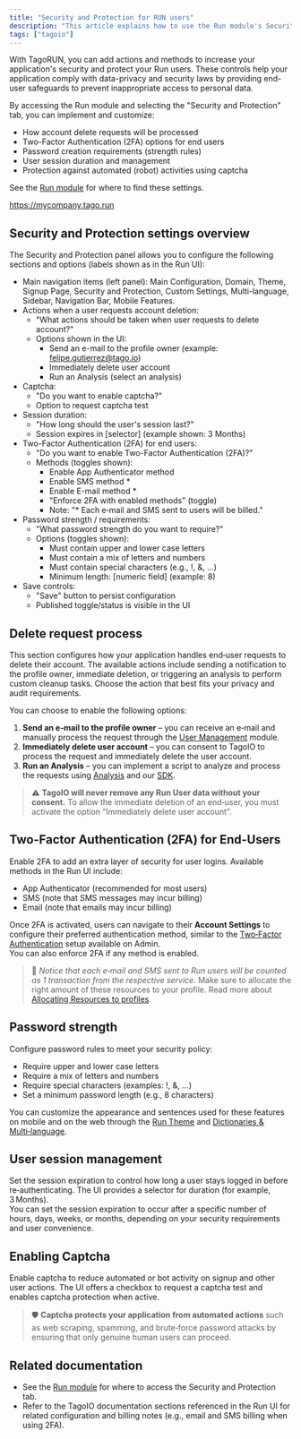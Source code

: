 ```yaml
---
title: "Security and Protection for RUN users"
description: "This article explains how to use the Run module's Security and Protection settings in TagoRUN to handle account delete requests, enable two-factor authentication, set password rules, manage user sessions, and protect against bots (captcha)."
tags: ["tagoio"]
---
```

With TagoRUN, you can add actions and methods to increase your application's security and protect your Run users. These controls help your application comply with data-privacy and security laws by providing end-user safeguards to prevent inappropriate access to personal data.

By accessing the Run module and selecting the "Security and Protection" tab, you can implement and customize:
- How account delete requests will be processed
- Two-Factor Authentication (2FA) options for end users
- Password creation requirements (strength rules)
- User session duration and management
- Protection against automated (robot) activities using captcha

See the [Run module](../../tagorun/run-module) for where to find these settings.

<!-- Image placeholder removed for build -->

https://mycompany.tago.run

## Security and Protection settings overview

The Security and Protection panel allows you to configure the following sections and options (labels shown as in the Run UI):

- Main navigation items (left panel): Main Configuration, Domain, Theme, Signup Page, Security and Protection, Custom Settings, Multi-language, Sidebar, Navigation Bar, Mobile Features.
- Actions when a user requests account deletion:
  - "What actions should be taken when user requests to delete account?"
  - Options shown in the UI:
    - Send an e-mail to the profile owner (example: felipe.gutierrez@tago.io)
    - Immediately delete user account
    - Run an Analysis (select an analysis)
- Captcha:
  - "Do you want to enable captcha?"
  - Option to request captcha test
- Session duration:
  - "How long should the user's session last?"
  - Session expires in [selector] (example shown: 3 Months)
- Two-Factor Authentication (2FA) for end users:
  - "Do you want to enable Two-Factor Authentication (2FA)?"
  - Methods (toggles shown):
    - Enable App Authenticator method
    - Enable SMS method *
    - Enable E-mail method *
    - "Enforce 2FA with enabled methods" (toggle)
    - Note: "* Each e‑mail and SMS sent to users will be billed."
- Password strength / requirements:
  - "What password strength do you want to require?"
  - Options (toggles shown):
    - Must contain upper and lower case letters
    - Must contain a mix of letters and numbers
    - Must contain special characters (e.g., !, &, ...)
    - Minimum length: [numeric field] (example: 8)
- Save controls:
  - "Save" button to persist configuration
  - Published toggle/status is visible in the UI

## Delete request process

This section configures how your application handles end‑user requests to delete their account. The available actions include sending a notification to the profile owner, immediate deletion, or triggering an analysis to perform custom cleanup tasks. Choose the action that best fits your privacy and audit requirements.

You can choose to enable the following options:

1. **Send an e‑mail to the profile owner** – you can receive an e‑mail and manually process the request through the [User Management](/tagoio/account/user-management) module.
2. **Immediately delete user account** – you can consent to TagoIO to process the request and immediately delete the user account.
3. **Run an Analysis** – you can implement a script to analyze and process the requests using [Analysis](/tagoio/analysis/analysis-overview) and our [SDK](https://help.tago.io/portal/en/kb/tagoio/14-sdk).

> ⚠️ **TagoIO will never remove any Run User data without your consent.** To allow the immediate deletion of an end‑user, you must activate the option “Immediately delete user account”.

## Two-Factor Authentication (2FA) for End-Users

Enable 2FA to add an extra layer of security for user logins. Available methods in the Run UI include:
- App Authenticator (recommended for most users)
- SMS (note that SMS messages may incur billing)
- Email (note that emails may incur billing)

Once 2FA is activated, users can navigate to their **Account Settings** to configure their preferred authentication method, similar to the [Two‑Factor Authentication](/tagoio/security/two-factor-authentication-2fa) setup available on Admin.  
You can also enforce 2FA if any method is enabled.

> 📧 *Notice that each e‑mail and SMS sent to Run users will be counted as 1 transaction from the respective service.* Make sure to allocate the right amount of these resources to your profile. Read more about [Allocating Resources to profiles](/tagoio/services/allocating-services-to-profiles).

## Password strength

Configure password rules to meet your security policy:
- Require upper and lower case letters
- Require a mix of letters and numbers
- Require special characters (examples: !, &, …)
- Set a minimum password length (e.g., 8 characters)

You can customize the appearance and sentences used for these features on mobile and on the web through the [Run Theme](/tagoio/run-theme) and [Dictionaries & Multi‑language](/tagoio/using-dictionaries-multi-language).

## User session management

Set the session expiration to control how long a user stays logged in before re‑authenticating. The UI provides a selector for duration (for example, 3 Months).  
You can set the session expiration to occur after a specific number of hours, days, weeks, or months, depending on your security requirements and user convenience.

## Enabling Captcha

Enable captcha to reduce automated or bot activity on signup and other user actions. The UI offers a checkbox to request a captcha test and enables captcha protection when active.

> 🛡️ **Captcha protects your application from automated actions** such as web scraping, spamming, and brute‑force password attacks by ensuring that only genuine human users can proceed.

## Related documentation

- See the [Run module](../../tagorun/run-module) for where to access the Security and Protection tab.
- Refer to the TagoIO documentation sections referenced in the Run UI for related configuration and billing notes (e.g., email and SMS billing when using 2FA).